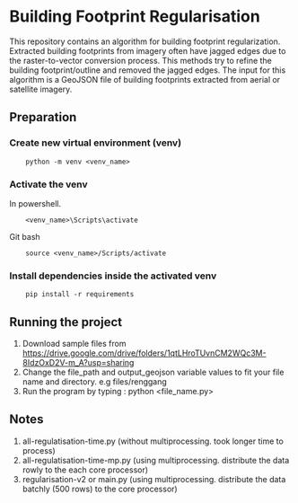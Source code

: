 # Building Footprint Regularisation

This repository contains an algorithm for building footprint regularization. Extracted building footprints from imagery often have jagged edges due to the raster-to-vector conversion process. This methods try to refine the building footprint/outline and removed the jagged edges. The input for this algorithm is a GeoJSON file of building footprints extracted from aerial or satellite imagery.  

## Preparation
### Create new virtual environment (venv)
```
    python -m venv <venv_name>
```

### Activate the venv
In powershell.
```
    <venv_name>\Scripts\activate

``` 

Git bash
```
    source <venv_name>/Scripts/activate
```

### Install dependencies inside the activated venv
```
    pip install -r requirements
```

## Running the project
1. Download sample files from https://drive.google.com/drive/folders/1qtLHroTUvnCM2WQc3M-8IdzOxD2V-m_A?usp=sharing
2. Change the file_path and output_geojson variable values to fit your file name and directory. e.g files/renggang
3. Run the program by typing : python <file_name.py>


## Notes
1. all-regulatisation-time.py (without multiprocessing. took longer time to process)
2. all-regulatisation-time-mp.py (using multiprocessing. distribute the data rowly to the each core processor)
3. regularisation-v2 or main.py (using multiprocessing. distribute the data batchly (500 rows) to the core processor)
